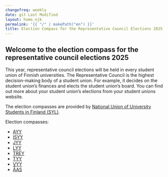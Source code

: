 ```yaml
---
changefreq: weekly
date: git Last Modified
layout: home.njk
permalink: '{{ "/" | makePath("en") }}'
title: Election Compass for the Representative Council Elections 2025
---
```


## Welcome to the election compass for the representative council elections 2025

This year, representative council elections will be held in every student union
of Finnish universities. The Representative Council is the highest
decision-making body of a student union. For example, it decides on the student
union’s finances and elects the student union’s board. You can find out more
about your student union’s elections from your student unions website.

The election compasses are provided by
[National Union of University Students in Finland (SYL)](https://syl.fi/en/).

Election compasses:

- [AYY](/en/ayy/)
- [ISYY](/en/isyy/)
- [JYY](https://jyy-vaa-2025-frontend.onrender.com/)
- [LYY](/en/lyy/)
- [TREY](/en/trey/)
- [TYY](/en/tyy/)
- [VYY](https://vyy-vaa-2025-frontend.onrender.com/)
- [ÅAS](/en/aas/)
